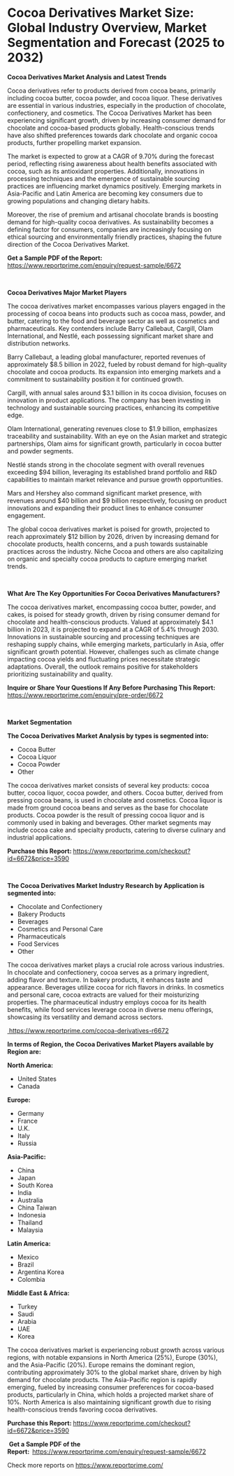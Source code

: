 <p><h1>Cocoa Derivatives Market Size: Global Industry Overview, Market Segmentation and Forecast (2025 to 2032)</h1></p><p><strong>Cocoa Derivatives Market Analysis and Latest Trends</strong></p>
<p><p>Cocoa derivatives refer to products derived from cocoa beans, primarily including cocoa butter, cocoa powder, and cocoa liquor. These derivatives are essential in various industries, especially in the production of chocolate, confectionery, and cosmetics. The Cocoa Derivatives Market has been experiencing significant growth, driven by increasing consumer demand for chocolate and cocoa-based products globally. Health-conscious trends have also shifted preferences towards dark chocolate and organic cocoa products, further propelling market expansion.</p><p>The market is expected to grow at a CAGR of 9.70% during the forecast period, reflecting rising awareness about health benefits associated with cocoa, such as its antioxidant properties. Additionally, innovations in processing techniques and the emergence of sustainable sourcing practices are influencing market dynamics positively. Emerging markets in Asia-Pacific and Latin America are becoming key consumers due to growing populations and changing dietary habits.</p><p>Moreover, the rise of premium and artisanal chocolate brands is boosting demand for high-quality cocoa derivatives. As sustainability becomes a defining factor for consumers, companies are increasingly focusing on ethical sourcing and environmentally friendly practices, shaping the future direction of the Cocoa Derivatives Market.</p></p>
<p><strong>Get a Sample PDF of the Report:&nbsp;</strong> <a href="https://www.reportprime.com/enquiry/request-sample/6672?utm_campaign=2538&utm_medium=2&utm_source=Github&utm_content=ia&utm_term=19032025&utm_id=cocoa-derivatives">https://www.reportprime.com/enquiry/request-sample/6672</a></p>
<p>&nbsp;</p>
<p><strong>Cocoa Derivatives Major Market Players</strong></p>
<p><p>The cocoa derivatives market encompasses various players engaged in the processing of cocoa beans into products such as cocoa mass, powder, and butter, catering to the food and beverage sector as well as cosmetics and pharmaceuticals. Key contenders include Barry Callebaut, Cargill, Olam International, and Nestlé, each possessing significant market share and distribution networks.</p><p>Barry Callebaut, a leading global manufacturer, reported revenues of approximately $8.5 billion in 2022, fueled by robust demand for high-quality chocolate and cocoa products. Its expansion into emerging markets and a commitment to sustainability position it for continued growth.</p><p>Cargill, with annual sales around $3.1 billion in its cocoa division, focuses on innovation in product applications. The company has been investing in technology and sustainable sourcing practices, enhancing its competitive edge.</p><p>Olam International, generating revenues close to $1.9 billion, emphasizes traceability and sustainability. With an eye on the Asian market and strategic partnerships, Olam aims for significant growth, particularly in cocoa butter and powder segments.</p><p>Nestlé stands strong in the chocolate segment with overall revenues exceeding $94 billion, leveraging its established brand portfolio and R&D capabilities to maintain market relevance and pursue growth opportunities.</p><p>Mars and Hershey also command significant market presence, with revenues around $40 billion and $9 billion respectively, focusing on product innovations and expanding their product lines to enhance consumer engagement.</p><p>The global cocoa derivatives market is poised for growth, projected to reach approximately $12 billion by 2026, driven by increasing demand for chocolate products, health concerns, and a push towards sustainable practices across the industry. Niche Cocoa and others are also capitalizing on organic and specialty cocoa products to capture emerging market trends.</p></p>
<p>&nbsp;</p>
<p><strong>What Are The Key Opportunities For Cocoa Derivatives Manufacturers?</strong></p>
<p><p>The cocoa derivatives market, encompassing cocoa butter, powder, and cakes, is poised for steady growth, driven by rising consumer demand for chocolate and health-conscious products. Valued at approximately $4.1 billion in 2023, it is projected to expand at a CAGR of 5.4% through 2030. Innovations in sustainable sourcing and processing techniques are reshaping supply chains, while emerging markets, particularly in Asia, offer significant growth potential. However, challenges such as climate change impacting cocoa yields and fluctuating prices necessitate strategic adaptations. Overall, the outlook remains positive for stakeholders prioritizing sustainability and quality.</p></p>
<p><strong>Inquire or Share Your Questions If Any Before Purchasing This Report:</strong> <a href="https://www.reportprime.com/enquiry/pre-order/6672?utm_campaign=2538&utm_medium=2&utm_source=Github&utm_content=ia&utm_term=19032025&utm_id=cocoa-derivatives">https://www.reportprime.com/enquiry/pre-order/6672</a></p>
<p>&nbsp;</p>
<p><strong>Market Segmentation</strong></p>
<p><strong>The Cocoa Derivatives Market Analysis by types is segmented into:</strong></p>
<p><ul><li>Cocoa Butter</li><li>Cocoa Liquor</li><li>Cocoa Powder</li><li>Other</li></ul></p>
<p><p>The cocoa derivatives market consists of several key products: cocoa butter, cocoa liquor, cocoa powder, and others. Cocoa butter, derived from pressing cocoa beans, is used in chocolate and cosmetics. Cocoa liquor is made from ground cocoa beans and serves as the base for chocolate products. Cocoa powder is the result of pressing cocoa liquor and is commonly used in baking and beverages. Other market segments may include cocoa cake and specialty products, catering to diverse culinary and industrial applications.</p></p>
<p><strong>Purchase this Report:&nbsp;</strong><a href="https://www.reportprime.com/checkout?id=6672&price=3590&utm_campaign=2538&utm_medium=2&utm_source=Github&utm_content=ia&utm_term=19032025&utm_id=cocoa-derivatives">https://www.reportprime.com/checkout?id=6672&price=3590</a></p>
<p>&nbsp;</p>
<p><strong>The Cocoa Derivatives Market Industry Research by Application is segmented into:</strong></p>
<p><ul><li>Chocolate and Confectionery</li><li>Bakery Products</li><li>Beverages</li><li>Cosmetics and Personal Care</li><li>Pharmaceuticals</li><li>Food Services</li><li>Other</li></ul></p>
<p><p>The cocoa derivatives market plays a crucial role across various industries. In chocolate and confectionery, cocoa serves as a primary ingredient, adding flavor and texture. In bakery products, it enhances taste and appearance. Beverages utilize cocoa for rich flavors in drinks. In cosmetics and personal care, cocoa extracts are valued for their moisturizing properties. The pharmaceutical industry employs cocoa for its health benefits, while food services leverage cocoa in diverse menu offerings, showcasing its versatility and demand across sectors.</p></p>
<p><a href="https://www.reportprime.com/cocoa-derivatives-r6672?utm_campaign=2538&utm_medium=2&utm_source=Github&utm_content=ia&utm_term=19032025&utm_id=cocoa-derivatives">&nbsp;https://www.reportprime.com/cocoa-derivatives-r6672</a></p>
<p><strong>In terms of Region, the Cocoa Derivatives Market Players available by Region are:</strong></p>
<p>
    <p> <strong> North America: </strong>
        <ul>
            <li>United States</li>
            <li>Canada</li>
        </ul>
        </p> 
    <p> <strong> Europe: </strong>
        <ul>
            <li>Germany</li>
            <li>France</li>
            <li>U.K.</li>
            <li>Italy</li>
            <li>Russia</li>
        </ul>
        </p> 
    <p> <strong> Asia-Pacific: </strong>
        <ul>
            <li>China</li>
            <li>Japan</li>
            <li>South Korea</li>
            <li>India</li>
            <li>Australia</li>
            <li>China Taiwan</li>
            <li>Indonesia</li>
            <li>Thailand</li>
            <li>Malaysia</li>
        </ul>
        </p> 
    <p> <strong> Latin America: </strong>
        <ul>
            <li>Mexico</li>
            <li>Brazil</li>
            <li>Argentina Korea</li>
            <li>Colombia</li>
        </ul>
        </p> 
    <p> <strong> Middle East & Africa: </strong>
        <ul>
            <li>Turkey</li>
            <li>Saudi</li>
            <li>Arabia</li>
            <li>UAE</li>
            <li>Korea</li>
        </ul>
    </p>
    </p>
<p><p>The cocoa derivatives market is experiencing robust growth across various regions, with notable expansions in North America (25%), Europe (30%), and the Asia-Pacific (20%). Europe remains the dominant region, contributing approximately 30% to the global market share, driven by high demand for chocolate products. The Asia-Pacific region is rapidly emerging, fueled by increasing consumer preferences for cocoa-based products, particularly in China, which holds a projected market share of 10%. North America is also maintaining significant growth due to rising health-conscious trends favoring cocoa derivatives.</p></p>
<p><strong>Purchase this Report: </strong><a href="https://www.reportprime.com/checkout?id=6672&price=3590&utm_campaign=2538&utm_medium=2&utm_source=Github&utm_content=ia&utm_term=19032025&utm_id=cocoa-derivatives">https://www.reportprime.com/checkout?id=6672&price=3590</a></p>
<p>&nbsp;<strong>Get a Sample PDF of the Report:&nbsp;&nbsp;</strong><a href="https://www.reportprime.com/enquiry/request-sample/6672?utm_campaign=2538&utm_medium=2&utm_source=Github&utm_content=ia&utm_term=19032025&utm_id=cocoa-derivatives">https://www.reportprime.com/enquiry/request-sample/6672</a></p>
<p><strong></strong></p>
<p>Check more reports on <a href="https://www.reportprime.com/?utm_campaign=2538&utm_medium=2&utm_source=Github&utm_content=ia&utm_term=19032025&utm_id=cocoa-derivatives">https://www.reportprime.com/</a></p>